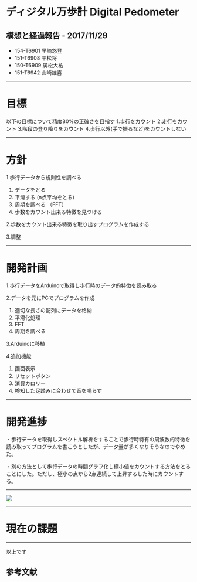 # ディジタル万歩計 Digital Pedometer
## 構想と経過報告  - 2017/11/29

- 154-T6901 早﨑悠登
- 151-T6908 平松将
- 150-T6909 廣松大祐
- 151-T6942 山崎雄喜

---
# 目標
以下の目標について精度80%の正確さを目指す
1.歩行をカウント
2.走行をカウント
3.階段の登り降りをカウント
4.歩行以外(手で振るなど)をカウントしない

---
# 方針
1.歩行データから規則性を調べる

1) データをとる
2) 平滑する (n点平均をとる)
3) 周期を調べる （FFT）
4) 歩数をカウント出来る特徴を見つける

2.歩数をカウント出来る特徴を取り出すプログラムを作成する

3.調整


---
# 開発計画

1.歩行データをArduinoで取得し歩行時のデータ的特徴を読み取る

2.データを元にPCでプログラムを作成

1) 適切な長さの配列にデータを格納
2) 平滑化処理
3) FFT
4) 周期を調べる

3.Arduinoに移植

4.追加機能
1) 画面表示
2) リセットボタン
3) 消費カロリー
4) 検知した足踏みに合わせて音を鳴らす

---
# 開発進捗
・歩行データを取得しスペクトル解析をすることで歩行時特有の周波数的特徴を読み取ってプログラムを書こうとしたが、データ量が多くなりそうなのでやめた。


・別の方法として歩行データの時間グラフ化し極小値をカウントする方法をとることにした。ただし、極小の点から2点連続して上昇するした時にカウントする。

---
![](/st/c2015/c5942/work/arduino/presen/howtocount.png)




---

# 現在の課題

---
以上です

## 参考文献
